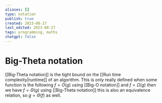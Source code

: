 ```yaml
---
aliases: []
type: notation
publish: true
created: 2023-08-27
last_edited: 2023-08-27
tags: programming, maths
chatgpt: false
---
```

# Big-Theta notation

[[Big-Theta notation]] is the tight bound on the [[Run time complexity|runtime]] of an algorithm. This is only really defined when some function is the following $f = O(g)$ using [[Big-O notation]] and $f = \Omega(g)$ then we have $f=\Theta(g)$ using [[Big-Theta notation]] this is also an equivalence relation, so $g = \Theta(f)$ as well.
